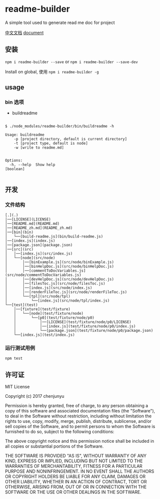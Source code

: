 # readme-builder

 A simple tool used to generate read me doc for project

[中文文档](./README_zh.md)   [document](./README.md)

## 安装

`npm i readme-builder --save` or `npm i readme-builder --save-dev`

Install on global, 使用 `npm i readme-builder -g`



## usage

### bin 选项

- buildreadme

```shell

$ ./node_modules/readme-builder/bin/buildreadme -h

Usage: buildreadme
    -p [project directory, default is current directory]
    -t [project type, default is node]
    -w [write to readme.md]


Options:
  -h, --help  Show help                                                [boolean]


```

## 开发

### 文件结构

```
[.](.)
│──[LICENSE](LICENSE)
│──[README.md](README.md)
│──[README_zh.md](README_zh.md)
│──[bin](bin)
│   └──[build-readme.js](bin/build-readme.js)
│──[index.js](index.js)
│──[package.json](package.json)
│──[src](src)
│   │──[index.js](src/index.js)
│   └──[node](src/node)
│       │──[binExample.js](src/node/binExample.js)
│       │──[binHelpDoc.js](src/node/binHelpDoc.js)
│       │──[commentToDocVariables.js](src/node/commentToDocVariables.js)
│       │──[devHelpDoc.js](src/node/devHelpDoc.js)
│       │──[filesToc.js](src/node/filesToc.js)
│       │──[index.js](src/node/index.js)
│       │──[renderFileToc.js](src/node/renderFileToc.js)
│       └──[tpl](src/node/tpl)
│           └──[index.js](src/node/tpl/index.js)
└──[test](test)
    │──[fixture](test/fixture)
    │   └──[node](test/fixture/node)
    │       └──[p0](test/fixture/node/p0)
    │           │──[LICENSE](test/fixture/node/p0/LICENSE)
    │           │──[index.js](test/fixture/node/p0/index.js)
    │           └──[package.json](test/fixture/node/p0/package.json)
    └──[index.js](test/index.js) 
```


### 运行测试用例

`npm test`

## 许可证

MIT License

Copyright (c) 2017 chenjunyu

Permission is hereby granted, free of charge, to any person obtaining a copy
of this software and associated documentation files (the "Software"), to deal
in the Software without restriction, including without limitation the rights
to use, copy, modify, merge, publish, distribute, sublicense, and/or sell
copies of the Software, and to permit persons to whom the Software is
furnished to do so, subject to the following conditions:

The above copyright notice and this permission notice shall be included in all
copies or substantial portions of the Software.

THE SOFTWARE IS PROVIDED "AS IS", WITHOUT WARRANTY OF ANY KIND, EXPRESS OR
IMPLIED, INCLUDING BUT NOT LIMITED TO THE WARRANTIES OF MERCHANTABILITY,
FITNESS FOR A PARTICULAR PURPOSE AND NONINFRINGEMENT. IN NO EVENT SHALL THE
AUTHORS OR COPYRIGHT HOLDERS BE LIABLE FOR ANY CLAIM, DAMAGES OR OTHER
LIABILITY, WHETHER IN AN ACTION OF CONTRACT, TORT OR OTHERWISE, ARISING FROM,
OUT OF OR IN CONNECTION WITH THE SOFTWARE OR THE USE OR OTHER DEALINGS IN THE
SOFTWARE.
